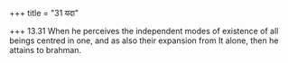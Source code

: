 +++
title = "31 यदा"

+++
13.31 When he perceives the independent modes of existence of all beings
centred in one, and as also their expansion from It alone, then he
attains to brahman.
